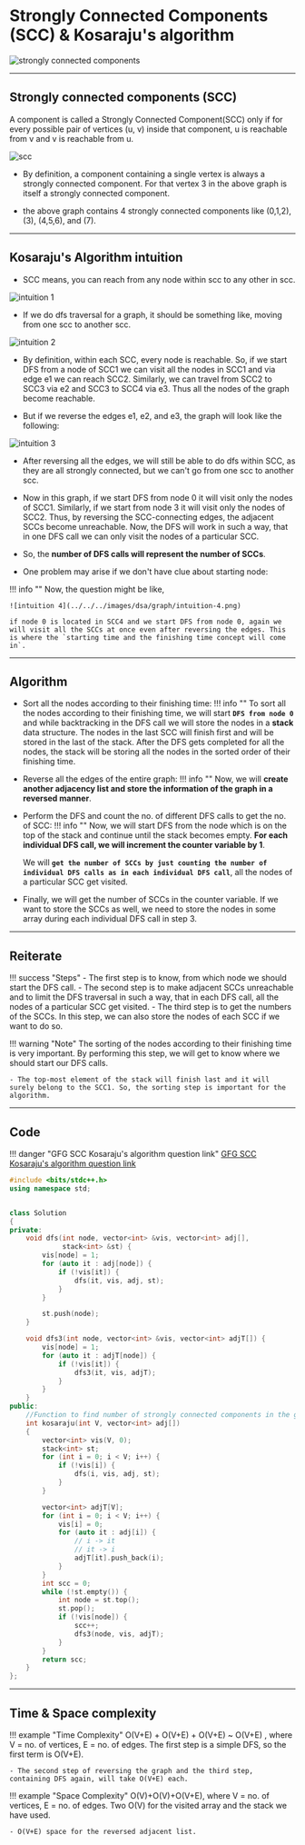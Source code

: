 # Strongly Connected Components (SCC) & Kosaraju's algorithm

![strongly connected components](../../../images/dsa/graph/strongly-connected-components.png)

---

## Strongly connected components (SCC)

A component is called a Strongly Connected Component(SCC) only if for every possible pair of vertices (u, v) inside that component, u is reachable from v and v is reachable from u.

![scc](../../../images/dsa/graph/scc.png)

- By definition, a component containing a single vertex is always a strongly connected component. For that vertex 3 in the above graph is itself a strongly connected component.

- the above graph contains 4 strongly connected components like (0,1,2), (3), (4,5,6), and (7).

---

## Kosaraju's Algorithm intuition

- SCC means, you can reach from any node within scc to any other in scc.

![intuition 1](../../../images/dsa/graph/intuition-1.png)

- If we do dfs traversal for a graph, it should be something like, moving from one scc to another scc.

![intuition 2](../../../images/dsa/graph/intuition-2.png)

- By definition, within each SCC, every node is reachable. So, if we start DFS from a node of SCC1 we can visit all the nodes in SCC1 and via edge e1 we can reach SCC2. Similarly, we can travel from SCC2 to SCC3 via e2 and SCC3 to SCC4 via e3. Thus all the nodes of the graph become reachable.

- But if we reverse the edges e1, e2, and e3, the graph will look like the following:

![intuition 3](../../../images/dsa/graph/intuition-3.png)

- After reversing all the edges, we will still be able to do dfs within SCC, as they are all strongly connected, but we can't go from one scc to another scc.

- Now in this graph, if we start DFS from node 0 it will visit only the nodes of SCC1. Similarly, if we start from node 3 it will visit only the nodes of SCC2. Thus, by reversing the SCC-connecting edges, the adjacent SCCs become unreachable. Now, the DFS will work in such a way, that in one DFS call we can only visit the nodes of a particular SCC. 

- So, the **number of DFS calls will represent the number of SCCs**.

- One problem may arise if we don't have clue about starting node:

!!! info ""
    Now, the question might be like,
    
    ![intuition 4](../../../images/dsa/graph/intuition-4.png)

    if node 0 is located in SCC4 and we start DFS from node 0, again we will visit all the SCCs at once even after reversing the edges. This is where the `starting time and the finishing time concept will come in`.

---

## Algorithm

- Sort all the nodes according to their finishing time:
!!! info ""
    To sort all the nodes according to their finishing time, we will start **`DFS from node 0`** and while backtracking in the DFS call we will store the nodes in a **stack** data structure. The nodes in the last SCC will finish first and will be stored in the last of the stack. After the DFS gets completed for all the nodes, the stack will be storing all the nodes in the sorted order of their finishing time.

- Reverse all the edges of the entire graph:
!!! info ""
    Now, we will **create another adjacency list and store the information of the graph in a reversed manner**.

- Perform the DFS and count the no. of different DFS calls to get the no. of SCC:
!!! info ""
    Now, we will start DFS from the node which is on the top of the stack and continue until the stack becomes empty. **For each individual DFS call, we will increment the counter variable by 1**.

    We will **`get the number of SCCs by just counting the number of individual DFS calls as in each individual DFS call`**, all the nodes of a particular SCC get visited.

- Finally, we will get the number of SCCs in the counter variable. If we want to store the SCCs as well, we need to store the nodes in some array during each individual DFS call in step 3.

---

## Reiterate

!!! success "Steps"
    - The first step is to know, from which node we should start the DFS call.
    - The second step is to make adjacent SCCs unreachable and to limit the DFS traversal in such a way, that in each DFS call, all the nodes of a particular SCC get visited.
    - The third step is to get the numbers of the SCCs. In this step, we can also store the nodes of each SCC if we want to do so.

!!! warning "Note"
    The sorting of the nodes according to their finishing time is very important. By performing this step, we will get to know where we should start our DFS calls.

    - The top-most element of the stack will finish last and it will surely belong to the SCC1. So, the sorting step is important for the algorithm.

---

## Code

!!! danger "GFG SCC Kosaraju's algorithm question link"
    <a href="https://www.geeksforgeeks.org/problems/strongly-connected-components-kosarajus-algo/1" target="_blank">GFG SCC Kosaraju's algorithm question link</a>


```cpp
#include <bits/stdc++.h>
using namespace std;


class Solution
{
private:
    void dfs(int node, vector<int> &vis, vector<int> adj[],
             stack<int> &st) {
        vis[node] = 1;
        for (auto it : adj[node]) {
            if (!vis[it]) {
                dfs(it, vis, adj, st);
            }
        }

        st.push(node);
    }

    void dfs3(int node, vector<int> &vis, vector<int> adjT[]) {
        vis[node] = 1;
        for (auto it : adjT[node]) {
            if (!vis[it]) {
                dfs3(it, vis, adjT);
            }
        }
    }
public:
    //Function to find number of strongly connected components in the graph.
    int kosaraju(int V, vector<int> adj[])
    {
        vector<int> vis(V, 0);
        stack<int> st;
        for (int i = 0; i < V; i++) {
            if (!vis[i]) {
                dfs(i, vis, adj, st);
            }
        }

        vector<int> adjT[V];
        for (int i = 0; i < V; i++) {
            vis[i] = 0;
            for (auto it : adj[i]) {
                // i -> it
                // it -> i
                adjT[it].push_back(i);
            }
        }
        int scc = 0;
        while (!st.empty()) {
            int node = st.top();
            st.pop();
            if (!vis[node]) {
                scc++;
                dfs3(node, vis, adjT);
            }
        }
        return scc;
    }
};
```

---

## Time & Space complexity

!!! example "Time Complexity"
    O(V+E) + O(V+E) + O(V+E) ~ O(V+E) , where V = no. of vertices, E = no. of edges. The first step is a simple DFS, so the first term is O(V+E).

    - The second step of reversing the graph and the third step, containing DFS again, will take O(V+E) each.

!!! example "Space Complexity"
    O(V)+O(V)+O(V+E), where V = no. of vertices, E = no. of edges. Two O(V) for the visited array and the stack we have used.

    - O(V+E) space for the reversed adjacent list.

